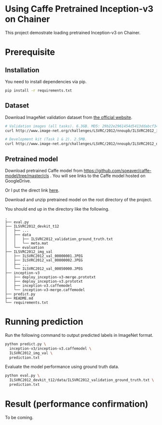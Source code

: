 # Using Caffe Pretrained Inception-v3 on Chainer

This project demostrate loading pretrained Inception-v3 on Chainer.

# Prerequisite

## Installation

You need to install dependencies via pip.

```bash
pip install -r requirements.txt
```

## Dataset

Download ImageNet validation dataset from [the official website](http://www.image-net.org/challenges/LSVRC/2012/nonpub-downloads).

```bash
# Validation images (all tasks). 6.3GB. MD5: 29b22e2961454d5413ddabcf34fc5622
curl http://www.image-net.org/challenges/LSVRC/2012/nnoupb/ILSVRC2012_img_val.tar | tar -x -C ILSVRC2012_img_val

# Development kit (Task 1 & 2). 2.5MB.
curl http://www.image-net.org/challenges/LSVRC/2012/nnoupb/ILSVRC2012_devkit_t12.tar.gz | tar -xz
```

## Pretrained model

Download pretrained Caffe model from https://github.com/soeaver/caffe-model/tree/master/cls .
You will see links to the Caffe model hosted on GoogleDrive.

Or I put the direct link [here](https://drive.google.com/open?id=0B9mkjlmP0d7zTEJmNEh6c0RfYzg).

Download and unzip pretrained model on the root directory of the project.


You should end up in the directory like the following.

```
.
├── eval.py
├── ILSVRC2012_devkit_t12
│   ├── ...
│   ├── data
│   │   ├── ILSVRC2012_validation_ground_truth.txt
│   │   └── meta.mat
│   └── evaluation
├── ILSVRC2012_img_val
│   ├── ILSVRC2012_val_00000001.JPEG
│   ├── ILSVRC2012_val_00000002.JPEG
│   ├── ...
│   └── ILSVRC2012_val_00050000.JPEG
├── inception-v3
│   ├── deploy_inception-v3-merge.prototxt
│   ├── deploy_inception-v3.prototxt
│   ├── inception-v3.caffemodel
│   └── inception-v3-merge.caffemodel
├── predict.py
├── README.md
└── requirements.txt
```

# Running prediction

Run the following command to output predicted labels in ImageNet format.

```bash
python predict.py \
  inception-v3/inception-v3.caffemodel \
  ILSVRC2012_img_val \
  prediction.txt
```

Evaluate the model performance using ground truth data.

```bash
python eval.py \
  ILSVRC2012_devkit_t12/data/ILSVRC2012_validation_ground_truth.txt \
  prediction.txt
```

# Result (performance confirmation)

To be coming.
